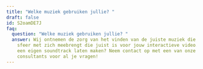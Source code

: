 ```yaml
---
title: "Welke muziek gebruiken jullie? "
draft: false
id: S2oamDE7J
faq:
  question: "Welke muziek gebruiken jullie? "
  answer: Wij ontnemen de zorg van het vinden van de juiste muziek die precies die
    sfeer met zich meebrengt die juist is voor jouw interactieve video. Wil je
    een eigen soundtrack laten maken? Neem contact op met een van onze
    consultants voor al je vragen!
---
```

